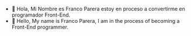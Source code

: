 - 👋 Hola, Mi Nombre es Franco Parera estoy en proceso a convertirme en programador Front-End.
- 👋 Hello, My name is Franco Parera, I am in the process of becoming a Front-End programmer.

<!---
francoluca35/francoluca35 is a ✨ special ✨ repository because its `README.md` (this file) appears on your GitHub profile.
You can click the Preview link to take a look at your changes.
--->
